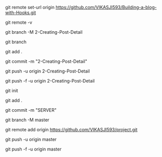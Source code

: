git remote set-url origin https://github.com/VIKASJI593/Building-a-blog-with-Hooks.git



git remote -v

git branch -M 2-Creating-Post-Detail


git branch

git add .

git commit -m "2-Creating-Post-Detail"


git push -u origin 2-Creating-Post-Detail

git push -f -u origin 2-Creating-Post-Detail





git init

git add .

git commit -m "SERVER"

git branch -M master

git remote add origin https://github.com/VIKASJI593/project.git

git push -u origin master

git push -f -u origin master














